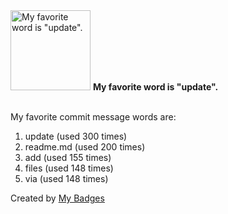 <img src="https://my-badges.github.io/my-badges/favorite-word.png" alt="My favorite word is &quot;update&quot;." title="My favorite word is &quot;update&quot;." width="128">
<strong>My favorite word is &quot;update&quot;.</strong>
<br><br>

My favorite commit message words are:

1. update (used 300 times)
2. readme.md (used 200 times)
3. add (used 155 times)
4. files (used 148 times)
5. via (used 148 times)


Created by <a href="https://github.com/my-badges/my-badges">My Badges</a>